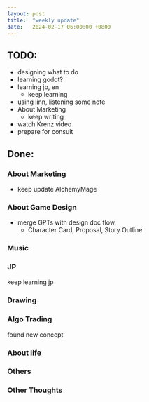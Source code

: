 ```yaml
---
layout: post
title:  "weekly update"
date:   2024-02-17 06:00:00 +0800
---
```


## TODO:
* designing what to do
* learning godot?
* learning jp, en
  * keep learning
* using linn, listening some note
* About Marketing
  * keep writing
* watch Krenz video
* prepare for consult

## Done:

### About Marketing
* keep update AlchemyMage

### About Game Design
* merge GPTs with design doc flow, 
  * Character Card, Proposal, Story Outline

### Music

### JP
keep learning jp

### Drawing

### Algo Trading
found new concept

### About life

### Others

### Other Thoughts
